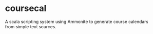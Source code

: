# coursecal

A scala scripting system using Ammonite to generate course calendars from simple text sources.

